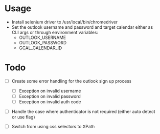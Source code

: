 # Usage

- Install selenium driver to /usr/local/bin/chromedriver
- Set the outlook username and password and target calendar either as CLI args or through environment variables:
  - OUTLOOK_USERNAME
  - OUTLOOK_PASSWORD
  - GCAL_CALENDAR_ID


# Todo
- [ ] Create some error handling for the outlook sign up process
  - [ ] Exception on invalid username
  - [ ] Exception on invalid password
  - [ ] Exception on invalid auth code
- [ ] Handle the case where authenticator is not required (either auto detect or use flag)
- [ ] Switch from using css selectors to XPath

